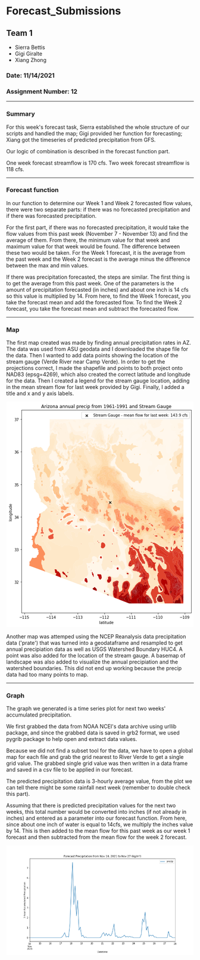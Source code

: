# Forecast_Submissions

## Team 1
- Sierra Bettis
- Gigi Giralte
- Xiang Zhong

### Date: 11/14/2021

### Assignment Number: 12
____________
### Summary
For this week's forecast task, Sierra established the whole structure of our scripts and handled the map; Gigi provided her function for forecasting; Xiang got the timeseries of predicted precipitation from GFS.

Our logic of combination is described in the forecast function part.

One week forecast streamflow is 170 cfs.
Two week forecast streamflow is 118 cfs.

---
### Forecast function
In our function to determine our Week 1 and Week 2 forecasted flow values, there were two separate parts: if there was no forecasted precipitation and if there was forecasted precipitation.

For the first part, if there was no forecasted precipitation, it would take the flow values from this past week (November 7 - November 13) and find the average of them. From there, the minimum value for that week and maximum value for that week would be found. The difference between these two would be taken. For the Week 1 forecast, it is the average from the past week and the Week 2 forecast is the average minus the difference between the max and min values.

If there was precipitation forecasted, the steps are similar. The first thing is to get the average from this past week. One of the parameters is the amount of precipitation forecasted (in inches) and about one inch is 14 cfs so this value is multiplied by 14. From here, to find the Week 1 forecast, you take the forecast mean and add the forecasted flow. To find the Week 2 forecast, you take the forecast mean and subtract the forecasted flow.

---
### Map
The first map created was made by finding annual precipitation rates in AZ. 
The data was used from ASU geodata and I downloaded the shape file for the data. Then I wanted to add data points showing the location of the stream gauge (Verde River near Camp Verde). 
In order to get the projections correct, I made the shapefile and points to both project onto NAD83 (epsg=4269), which also created the correct latitude and longitude for the data. 
Then I created a legend for the stream gauge location, adding in the mean stream flow for last week provided by Gigi. Finally, I added a title and x and y axis labels. 

![](../../Images/final_map.png)

Another map was attemped using the NCEP Reanalysis data precipitation data ('prate') that was turned into a geodataframe and resampled to get annual precipiation data as well as USGS Watershed Boundary HUC4. 
A point was also added for the location of the stream gauge. A basemap of landscape was also added to visualize the annual precipiation and the watershed boundaries. 
This did not end up working because the precip data had too many points to map. 

---
### Graph
The graph we generated is a time series plot for next two weeks' accumulated precipitation.

We first grabbed the data from NOAA NCEI's data archive using urllib package, and since the grabbed data is saved in grb2 format, we used pygrib package to help open and extract data values.

Because we did not find a subset tool for the data, we have to open a global map for each file and grab the grid nearest to River Verde to get a single grid value. The grabbed single grid value was then written in a data frame and saved in a csv file to be applied in our forecast.

The predicted precipitation data is 3-hourly average value, from the plot we can tell there might be some rainfall next week (remember to double check this part).

Assuming that there is predicted precipitation values for the next two weeks, this total number would be converted into inches (if not already in inches) and entered as a parameter into our forecast function. From here, since about one inch of water is equal to 14cfs, we multiply the inches value by 14. This is then added to the mean flow for this past week as our week 1 forecast and then subtracted from the mean flow for the week 2 forecast.


![](Group1_Graph.png)
